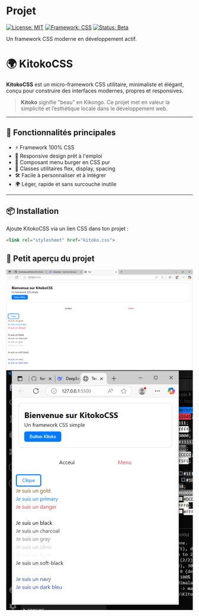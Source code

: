 # Projet

[![License: MIT](https://img.shields.io/badge/License-MIT-yellow.svg)](https://opensource.org/licenses/MIT)
[![Framework: CSS](https://img.shields.io/badge/Framework-CSS-%231572B6?logo=css3)](https://developer.mozilla.org/en-US/docs/Web/CSS)
[![Status: Beta](https://img.shields.io/badge/Status-Bêta-important)](https://github.com/fordimalanda/KitokoCSS)

Un framework CSS moderne en développement actif.

# 🌍 KitokoCSS

**KitokoCSS** est un micro-framework CSS utilitaire, minimaliste et élégant, conçu pour construire des interfaces modernes, propres et responsives.

> **Kitoko** signifie "beau" en Kikongo. Ce projet met en valeur la simplicité et l’esthétique locale dans le développement web.

---

## 🚀 Fonctionnalités principales

- ⚡ Framework 100% CSS
- 📱 Responsive design prêt à l'emploi
- 🍔 Composant menu burger en CSS pur
- 🎨 Classes utilitaires flex, display, spacing
- 🛠️ Facile à personnaliser et à intégrer
- 🌍 Léger, rapide et sans surcouche inutile

---

## 📦 Installation

Ajoute KitokoCSS via un lien CSS dans ton projet :

```html
<link rel="stylesheet" href="kitoko.css">

```

## 📸 Petit aperçu du projet
![Capture1 d'écran du projet](images/Capture1.PNG) 
![Capture2 d'écran du projet](images/Capture2.PNG)